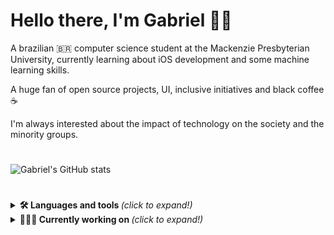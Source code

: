 # Hello there, I'm Gabriel 👋🏾
<p>A brazilian 🇧🇷 computer science student at the Mackenzie Presbyterian University, currently learning about iOS development and some machine learning skills.</p>
<p>A huge fan of open source projects, UI, inclusive initiatives and black coffee ☕️ </p>
<p>I'm always interested about the impact of technology on the society and the minority groups.</p>

#
![Gabriel's GitHub stats](https://github-readme-stats.vercel.app/api?username=batistagc&show_icons=true&theme=radical)



#
<details> 
  <summary>  <b> 🛠 Languages and tools </b> <i>(click to expand!)</i> </summary>
  
  [!(https://img.shields.io/badge/Python-3776AB?style=for-the-badge&logo=python&logoColor=white)]
  
  [![Top Langs](https://github-readme-stats.vercel.app/api/top-langs/?username=batistagc&layout=compact)](https://github.com/batistagc/github-readme-stats)
   
 </details>
 
 <details>
  <summary> <b> 👨🏾‍💻 Currently working on  </b> <i>(click to expand!)</i> </summary>
  
  <br>
   This is going to be hidden.
 </details>
 

<!--
**batistagc/batistagc** is a ✨ _special_ ✨ repository because its `README.md` (this file) appears on your GitHub profile.

Here are some ideas to get you started:

- 🔭 I’m currently working on ...
- 🌱 I’m currently learning ...
- 👯 I’m looking to collaborate on ...
- 🤔 I’m looking for help with ...
- 💬 Ask me about ...
- 📫 How to reach me: ...
- 😄 Pronouns: ...
- ⚡ Fun fact: ...
-->
